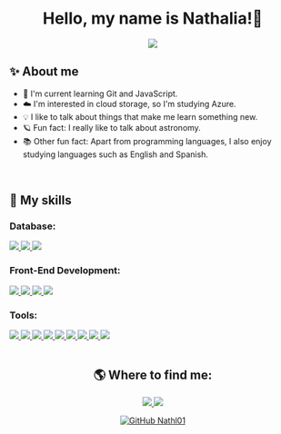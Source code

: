 <h1 align="center"> Hello, my name is Nathalia!🌙</h1>

<p align="center">
  <a href="https://github.com/DenverCoder1/readme-typing-svg"><img src="https://readme-typing-svg.herokuapp.com?font=Poppins&color=f8efd4&&size=25&center=true&vCenter=true&width=600&height=100&lines=I'm+always+looking+to+study+new+technologies,;Front+End+Developer.;Be+Welcome+:)"></a>
</p>

## ✨ About me

- 🌱 I'm current learning Git and JavaScript.<br>
- ☁️ I'm interested in cloud storage, so I'm studying Azure.<br>
- 💡 I like to talk about things that make me learn something new.<br>
- 🪐 Fun fact: I really like to talk about astronomy.<br>
- 📚 Other fun fact: Apart from programming languages, I also enjoy studying languages such as English and Spanish.<br>

<br>

## 🚀 My skills

<h3>Database:</h3>
<div align="left">
  <a href="https://www.mysql.com/">
    <img src="https://img.shields.io/badge/-MySQL-4479A1?style=for-the-badge&logo=mysql&logoColor=4479A1&labelColor=282828">
  </a>
  <a href="https://www.postgresql.org/">
    <img src="https://img.shields.io/badge/-PostgreSQL-003B57?style=for-the-badge&logo=postgresql&logoColor=003B57&labelColor=282828">
  </a>  
  <a href="https://mariadb.org/">
    <img src="https://img.shields.io/badge/MariaDB-003545.svg?style=for-the-badge&logo=MariaDB&logoColor=003545&labelColor=282828">
  </a>
</div>

<h3>Front-End Development:</h3>
<div align="left">
  <a href="https://developer.mozilla.org/en-US/docs/Web/HTML">
    <img src="https://img.shields.io/badge/-HTML-c58545?style=for-the-badge&logo=html5&logoColor=c58545&labelColor=282828">
  </a>
  <a href="https://www.javascript.com/">
    <img src="https://img.shields.io/badge/-JavaScript-F7DF1E?style=for-the-badge&logo=javascript&logoColor=F7DF1E&labelColor=282828">
  </a>
  <a href="https://devdocs.io/css/">
    <img src="https://img.shields.io/badge/-CSS-d1a01f?style=for-the-badge&logo=css3&logoColor=d1a01f&labelColor=282828">
  </a>
  <a href="https://getbootstrap.com/docs/5.3/getting-started/introduction/">
    <img src="https://img.shields.io/badge/Bootstrap-7952B3.svg?style=for-the-badge&logo=Bootstrap&logoColor=7952B3&labelColor=282828">
  </a>
</div>

<h3>Tools:</h3>
<div align="left">
  <a href="https://git-scm.com/">
    <img src="https://img.shields.io/badge/-Git-F05032?style=for-the-badge&logo=git&logoColor=F05032&labelColor=282828">
  </a>
  <a href="https://www.npmjs.com/">
    <img src="https://img.shields.io/badge/-NPM-CB3837?style=for-the-badge&logo=npm&logoColor=CB3837&labelColor=282828">
  </a>
  <a href="https://github.com/">
    <img src="https://img.shields.io/badge/GitHub-181717.svg?style=for-the-badge&logo=GitHub&logoColor=white">
  </a>
  <a href="https://www.figma.com/">
    <img src="https://img.shields.io/badge/-Figma-F24E1E?style=for-the-badge&logo=figma&logoColor=F24E1E&labelColor=282828">
  </a>
  <a href="https://code.visualstudio.com/">
    <img src="https://img.shields.io/badge/Visual%20Studio%20Code-007ACC.svg?style=for-the-badge&logo=Visual-Studio-Code&logoColor=007ACC&labelColor=282828">
  </a>
  <a href="https://www.notion.so/">
    <img src="https://img.shields.io/badge/Notion-000000.svg?style=for-the-badge&logo=Notion&logoColor=white">
  </a>
  <a href="https://trello.com/">
    <img src="https://img.shields.io/badge/-Trello-0079BF?style=for-the-badge&logo=trello&logoColor=0079BF&labelColor=282828">
  </a>
   <a href="https://insomnia.rest/">
    <img src="https://img.shields.io/badge/Insomnia-5849BE?style=for-the-badge&logo=insomnia&logoColor=5849BE&labelColor=282828">
  </a>
   <a href="https://www.jetbrains.com/idea/">
    <img src="https://img.shields.io/badge/IntelliJ-000000?style=for-the-badge&logo=intellij-idea&logoColor=000000&labelColor=282828">
  </a>
</div>

<br>

<div align="center">
<h2>🌎 Where to find me:</h2>

<a href="https://www.linkedin.com/in/nathalia-f-56124024b/">
  <img src="https://img.shields.io/badge/-Nathalia-blue?style=flat-square&logo=Linkedin&logoColor=white">
</a>

<a href="mailto:santosnath314@gmail.com">
  <img src="https://img.shields.io/badge/-Email-blue?style=flat-square&logo=Gmail&logoColor=white&link=mailto:santosnath314@gmail.com)]">
</a>

[![GitHub Nathl01]( https://img.shields.io/github/followers/Nathl01?label=follow&style=social)](https://github.com/Nathl01)
</div>
